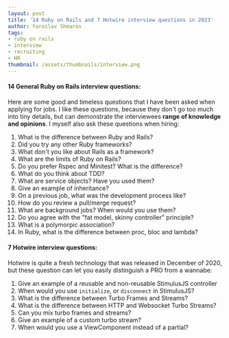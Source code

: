 ```yaml
---
layout: post
title: '14 Ruby on Rails and 7 Hotwire interview questions in 2023'
author: Yaroslav Shmarov
tags: 
- ruby on rails
- interview
- recruiting
- HR
thumbnail: /assets/thumbnails/interview.png
---
```


#### 14 General Ruby on Rails interview questions:

Here are some good and timeless questions that I have been asked when applying for jobs. I like these questions, because they don't go too much into tiny details, but can demonstrate the interviewees **range of knowledge and opinions**. I myself also ask these questions when hiring:

1. What is the difference between Ruby and Rails?
2. Did you try any other Ruby frameworks?
3. What don't you like about Rails as a framework?
4. What are the limits of Ruby on Rails?
5. Do you prefer Rspec and Minitest? What is the difference?
6. What do you think about TDD?
7. What are service objects? Have you used them?
8. Give an example of inheritance?
9. On a previous job, what was the development process like?
10. How do you review a pull/merge request?
11. What are background jobs? When would you use them?
12. Do you agree with the "fat model, skinny controller" principle?
13. What is a polymorpic association?
14. In Ruby, what is the difference between proc, bloc and lambda?

#### 7 Hotwire interview questions:

Hotwire is quite a fresh technology that was released in December of 2020, but these question can let you easily distinguish a PRO from a wannabe:

1. Give an example of a reusable and non-reusable StimulusJS controller
2. When would you use `initialize`, or `disconnect` in StimulusJS?
3. What is the difference between Turbo Frames and Streams?
4. What is the difference between HTTP and Websocket Turbo Streams?
5. Can you mix turbo frames and streams?
6. Give an example of a custom turbo stream?
7. When would you use a ViewComponent instead of a partial?

